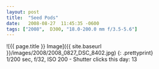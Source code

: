 ```yaml
---
layout: post
title:  "Seed Pods"
date:   2008-08-27  11:45:35 -0600
tags: ["2008",  D300, "18.0-200.0 mm f/3.5-5.6"]
---
```

![{{ page.title }} Image]({{ site.baseurl }}/images/2008/2008_0827_DSC_8402.jpg)
{: .prettyprint}  
1/200 sec, f/32, ISO 200 - Shutter clicks this day: 13